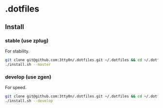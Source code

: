 # .dotfiles

## Install

### stable (use zplug)

For stability.

``` bash
git clone git@github.com:3tty0n/.dotfiles.git ~/.dotfiles && cd ~/.dotfiles
./install.sh --master
```

### develop (use zgen)

For speed.

```bash
git clone git@github.com:3tty0n/.dotfiles.git ~/.dotfiles && cd ~/.dotfiles
./install.sh --develop
```
